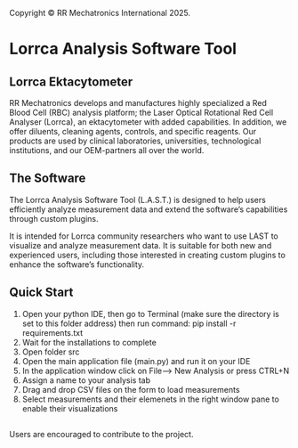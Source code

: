 Copyright &copy; RR Mechatronics International 2025.

# Lorrca Analysis Software Tool

## Lorrca Ektacytometer
RR Mechatronics develops and manufactures highly specialized a Red Blood Cell (RBC) analysis platform; the Laser Optical Rotational Red Cell Analyser (Lorrca), an ektacytometer with added capabilities. In addition, we offer diluents, cleaning agents, controls, and specific reagents. Our products are used by clinical laboratories, universities, technological institutions, and our OEM-partners all over the world.

## The Software 
The Lorrca Analysis Software Tool (L.A.S.T.) is designed to help users efficiently analyze measurement data and extend the software’s capabilities through custom plugins.

It is intended for Lorrca community researchers who want to use LAST to visualize and analyze measurement data. It is suitable for both new and experienced users, including those interested in creating custom plugins to enhance the software’s functionality.

## Quick Start

1. Open your python IDE, then go to Terminal (make sure the directory is set to this folder address) then run command: pip install -r requirements.txt
2. Wait for the installations to complete
3. Open folder src
4. Open the main application file (main.py) and run it on your IDE
5. In the application window click on File--> New Analysis or press CTRL+N
6. Assign a name to your analysis tab
7. Drag and drop CSV files on the form to load measurements
8. Select measurements and their elemenets in the right window pane to enable their visualizations

##
Users are encouraged to contribute to the project.
